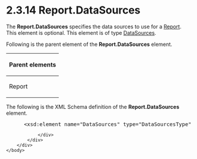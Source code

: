 <html dir="LTR" xmlns:mshelp="http://msdn.microsoft.com/mshelp" xmlns:ddue="http://ddue.schemas.microsoft.com/authoring/2003/5" xmlns:xlink="http://www.w3.org/1999/xlink" xmlns:tool="http://www.microsoft.com/tooltip">
    <head>
        <meta http-equiv="Content-Type" content="text/html; CHARSET=utf-8"></meta>
        <meta name="save" content="history"></meta>
        <title>2.3.14 Report.DataSources</title>
        <xml>
            <mshelp:toctitle title="2.3.14 Report.DataSources"></mshelp:toctitle>
            <mshelp:rltitle title="[MS-RDL]: Report.DataSources"></mshelp:rltitle>
            <mshelp:keyword index="A" term="79a233d6-e028-4308-9083-0e4c821ae3f1"></mshelp:keyword>
            <mshelp:attr name="DCSext.ContentType" value="open specification"></mshelp:attr>
            <mshelp:attr name="AssetID" value="79a233d6-e028-4308-9083-0e4c821ae3f1"></mshelp:attr>
            <mshelp:attr name="TopicType" value="kbRef"></mshelp:attr>
            <mshelp:attr name="DCSext.Title" value="[MS-RDL]: Report.DataSources" />
        </xml>
    </head>
    <body>
        <div id="header">
            <h1 class="heading">2.3.14 Report.DataSources</h1>
        </div>
        <div id="mainSection">
            <div id="mainBody">
                <div id="allHistory" class="saveHistory"></div>
                <div id="sectionSection0" class="section" name="collapseableSection">
                    

<p>The <b>Report.DataSources</b> specifies the data sources to
use for a <a href="6bbaafec-020b-406c-b4e7-5e4318b616cb.html">Report</a>. This
element is optional. This element is of type <a href="9c54b70c-c593-422b-aa16-33cb335927a1.html">DataSources</a>.</p>

<p>Following is the parent element of the <b>Report.DataSources</b>
element.</p>

<table>
 <thead>
  <tr>
   <th>
   <p>Parent elements</p>
   </th>
  </tr>
 </thead>
 <tr>
  <td>
  <p>Report</p>
  </td>
 </tr>
</table>

<p>The following is the XML Schema definition of the <b>Report.DataSources</b>
element.</p>

<dl>
<dd>
<div><pre> &lt;xsd:element name=&quot;DataSources&quot; type=&quot;DataSourcesType&quot; minOccurs=&quot;0&quot; /&gt;
</pre></div>
</dd></dl>


                </div>
            </div>
        </div>
    </body>
</html>